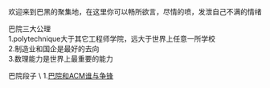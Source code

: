 欢迎来到巴黑的聚集地，在这里你可以畅所欲言，尽情的喷，发泄自己不满的情绪

巴院三大公理\
1.polytechnique大于其它工程师学院，远大于世界上任意一所学校\
2.制造业和国企是最好的去向\
3.数理能力是世界上最重要的能力

巴院段子 \ 
1.[巴院和ACM谁与争锋](SPEIT_VS_ACM.md)
